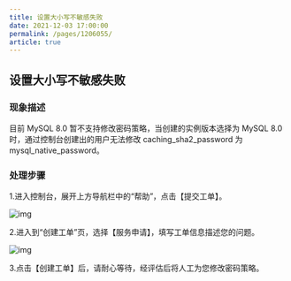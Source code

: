 ```yaml
---
title: 设置大小写不敏感失败
date: 2021-12-03 17:00:00
permalink: /pages/1206055/
article: true
---
```


## 设置大小写不敏感失败

### 现象描述

目前 MySQL 8.0 暂不支持修改密码策略，当创建的实例版本选择为 MySQL 8.0 时，通过控制台创建出的用户无法修改 caching_sha2_password 为 mysql_native_password。

### 处理步骤

1.进入控制台，展开上方导航栏中的“帮助”，点击【提交工单】。

![img](http://wiki-private.capitalonline.net:8090/download/attachments/77234308/image2021-4-22_9-38-30.png?version=1&modificationDate=1619055505000&api=v2)

2.进入到“创建工单”页，选择【服务申请】，填写工单信息描述您的问题。

![img](http://wiki-private.capitalonline.net:8090/download/attachments/77234308/image2021-4-22_9-41-27.png?version=1&modificationDate=1619055683000&api=v2)

3.点击【创建工单】后，请耐心等待，经评估后将人工为您修改密码策略。
